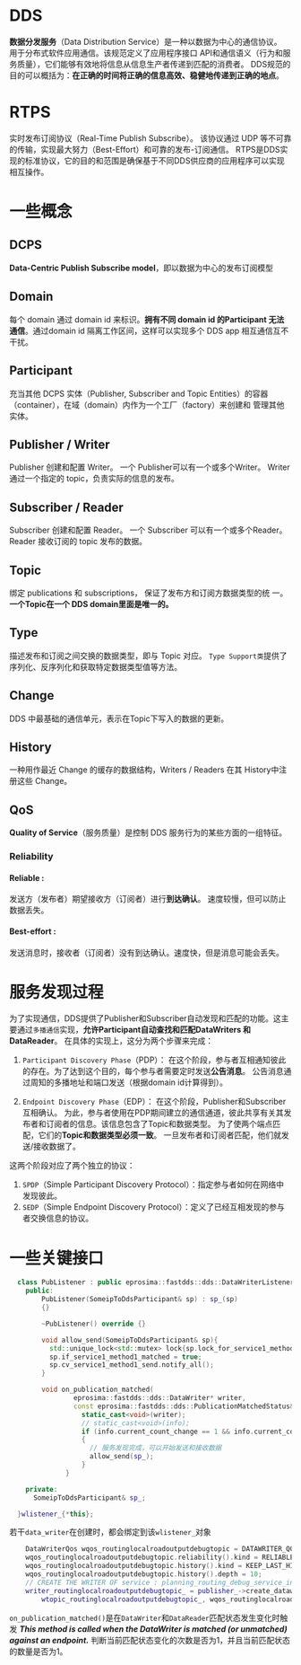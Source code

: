 # DDS
**数据分发服务**（Data Distribution Service）是一种以数据为中心的通信协议。
用于分布式软件应用通信。该规范定义了应用程序接口 API和通信语义（行为和服务质量），它们能够有效地将信息从信息生产者传递到匹配的消费者。
DDS规范的目的可以概括为：**在正确的时间将正确的信息高效、稳健地传递到正确的地点**。


# RTPS
实时发布订阅协议（Real-Time Publish Subscribe）。
该协议通过 UDP 等不可靠的传输，实现最大努力（Best-Effort）和可靠的发布-订阅通信。
RTPS是DDS实现的标准协议，它的目的和范围是确保基于不同DDS供应商的应用程序可以实现相互操作。


# 一些概念
## DCPS
**Data-Centric Publish Subscribe model**，即以数据为中心的发布订阅模型

## Domain
每个 domain 通过 domain id 来标识。**拥有不同 domain id 的Participant 无法通信**。通过domain id 隔离工作区间，这样可以实现多个 DDS app 相互通信互不干扰。

## Participant
充当其他 DCPS 实体（Publisher, Subscriber and Topic Entities）的容器（container），在域（domain）内作为一个工厂（factory）来创建和
管理其他实体。

## Publisher / Writer
 Publisher 创建和配置 Writer。
 一个 Publisher可以有一个或多个Writer。
Writer通过一个指定的 topic，负责实际的信息的发布。

## Subscriber / Reader
Subscriber 创建和配置 Reader。
一个 Subscriber 可以有一个或多个Reader。
Reader 接收订阅的 topic 发布的数据。

## Topic
绑定 publications 和 subscriptions，
保证了发布方和订阅方数据类型的统
一。
**一个Topic在一个 DDS domain里面是唯一的。**

## Type
描述发布和订阅之间交换的数据类型，即与 Topic 对应。
`Type Support类`提供了序列化、反序列化和获取特定数据类型值等方法。

## Change
DDS 中最基础的通信单元，表示在Topic下写入的数据的更新。

## History
一种用作最近 Change 的缓存的数据结构，Writers / Readers 在其 History中注册这些 Change。

## QoS
**Quality of Service**（服务质量）是控制 DDS 服务行为的某些方面的一组特征。

### Reliability
#### Reliable :
发送方（发布者）期望接收方（订阅者）进行**到达确认**。
速度较慢，但可以防止数据丢失。

#### Best-effort :
发送消息时，接收者（订阅者）没有到达确认。速度快，但是消息可能会丢失。


# 服务发现过程
为了实现通信，DDS提供了Publisher和Subscriber自动发现和匹配的功能。这主要通过`多播通信`实现，**允许Participant自动查找和匹配DataWriters 和 DataReader**。
在具体的实现上，这分为两个步骤来完成：
1. `Participant Discovery Phase`（PDP）：
在这个阶段，参与者互相通知彼此的存在。为了达到这个目的，每个参与者需要定时发送**公告消息**。
公告消息通过周知的多播地址和端口发送（根据domain id计算得到）。

2. `Endpoint Discovery Phase`（EDP）：
在这个阶段，Publisher和Subscriber互相确认。
为此，参与者使用在PDP期间建立的通信通道，彼此共享有关其发布者和订阅者的信息。该信息包含了Topic和数据类型。
为了使两个端点匹配，它们的**Topic和数据类型必须一致**。
一旦发布者和订阅者匹配，他们就发送/接收数据了。

这两个阶段对应了两个独立的协议：
1. `SPDP`（Simple Participant Discovery Protocol）：指定参与者如何在网络中发现彼此。
2. `SEDP`（Simple Endpoint Discovery Protocol）：定义了已经互相发现的参与者交换信息的协议。


# 一些关键接口
```cpp
  class PubListener : public eprosima::fastdds::dds::DataWriterListener {
    public:
        PubListener(SomeipToDdsParticipant& sp) : sp_(sp)
        {}

        ~PubListener() override {}

        void allow_send(SomeipToDdsParticipant& sp){
          std::unique_lock<std::mutex> lock{sp.lock_for_service1_method1_send};
          sp.if_service1_method1_matched = true;
          sp.cv_service1_method1_send.notify_all();
        }

        void on_publication_matched(
                eprosima::fastdds::dds::DataWriter* writer,
                const eprosima::fastdds::dds::PublicationMatchedStatus& info) override {
                  static_cast<void>(writer);
                  // static_cast<void>(info);
                  if (info.current_count_change == 1 && info.current_count == 1)
                  {
                    // 服务发现完成，可以开始发送和接收数据
                    allow_send(sp_);
                  }
              }

    private:
      SomeipToDdsParticipant& sp_;

  }wlistener_{*this};
```

若干`data_writer`在创建时，都会绑定到该`wlistener_`对象
```cpp
    DataWriterQos wqos_routinglocalroadoutputdebugtopic = DATAWRITER_QOS_DEFAULT;
    wqos_routinglocalroadoutputdebugtopic.reliability().kind = RELIABLE_RELIABILITY_QOS;
    wqos_routinglocalroadoutputdebugtopic.history().kind = KEEP_LAST_HISTORY_QOS;
    wqos_routinglocalroadoutputdebugtopic.history().depth = 10;
    // CREATE THE WRITER OF service : planning_routing_debug_service_interface event: RoutingLocalRoadOutputDebugTopic
    writer_routinglocalroadoutputdebugtopic_ = publisher_->create_datawriter(
        wtopic_routinglocalroadoutputdebugtopic_, wqos_routinglocalroadoutputdebugtopic, &wlistener_);
```

`on_publication_matched()`是在`DataWriter`和`DataReader`匹配状态发生变化时触发
***This method is called when the DataWriter is matched (or unmatched) against an endpoint.***
判断当前匹配状态变化的次数是否为1，并且当前匹配状态的数量是否为1。










